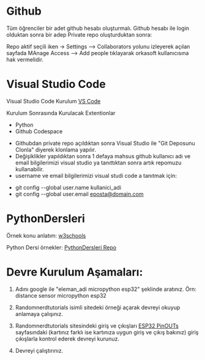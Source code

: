 # Github

Tüm öğrenciler bir adet github hesabı oluşturmalı. Github hesabı ile login olduktan sonra bir adep Private repo oluşturduktan sonra:

Repo aktif seçili iken -> Settings --> Collaborators yolunu izleyerek açılan sayfada MAnage Access --> Add people tıklayarak orkasoft kullanıcısına hak vermelidir.

# Visual Studio Code

Visual Studio Code Kurulum [VS Code](https://code.visualstudio.com/)

Kurulum Sonrasında Kurulacak Extentionlar

- Python
- Github Codespace

* Githubdan private repo açıldıktan sonra Visual Studio ile "Git Deposunu Clonla" diyerek klonlama yapılır.
* Değişiklikler yapıldıktan sonra 1 defaya mahsus github kullanıcı adı ve email bilgilerimizi visual studio ya tanıttıktan sonra artık repomuzu kullanabilir.
* username ve email bilgilerimizi visual studi code a tanıtmak için:

- git config --global user.name kullanici_adi
- git config --global user.email eposta@domain.com

# PythonDersleri

Örnek konu anlatım: [w3schools](https://www.w3schools.com/python/default.asp)

Python Dersi örnekler: [PythonDersleri Repo](https://github.com/orkasoft/PythonDersleri)

# Devre Kurulum Aşamaları:

1. Adını google ile "eleman_adi micropython esp32" şeklinde aratınız. Örn: distance sensor micropython esp32

2. Randomnerdtutorials isimli sitedeki örneği açarak devreyi okuyup anlamaya çalışınız.

3. Randomnerdtutorials sitesindeki giriş ve çıkışları [ESP32 PinOUTs](https://esp32io.com/images/tutorial/ESP-WROOM-32-Dev-Module-pinout.jpg) sayfasındaki (kartınız farklı ise kartınıza uygun giriş ve çıkış bakınız) giriş çıkışlarla kontrol ederek devreyi kurunuz.

4. Devreyi çalıştırınız.
